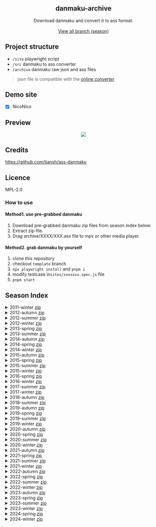 
<div id="top"></div>
<!--
Template from https://github.com/othneildrew/Best-README-Template
-->

<!-- PROJECT LOGO -->
<br />
<div align="center">

<h2 align="center">danmaku-archive</h2>

  <p align="center">
    Download danmaku and convert it to ass format.
    <br />
    <br />
    <a href="https://github.com/OtaDou/danmaku-archive/branches">View all branch (season)</a>
  </p>
</div>

## Project structure
- `/site` playwright script
- `/src` danmaku to ass converter 
- `/archive` danmaku raw json and ass files 
> json file is compatible with the [online converter](https://tiansh.github.io/ass-danmaku-online/) 

## Demo site
- [X] NicoNico

## Preview
<p align="center">
    <img src="./preview.webp" />
</p>



## Credits
<https://github.com/tiansh/ass-danmaku>

## Licence
MPL-2.0


### How to use
#### Method1. use pre-grabbed danmaku
1. Download pre-grabbed danmaku zip files from season index below. 
2. Extract zip file.
3. Drag archive/XXXX/XXX.ass file to mpv or other media player.

#### Method2. grab danmaku by yourself
1. clone this repository
2. checkout `template` branch
3. `npx playwright install` and `pnpm i`
4. modify testcase in`sites/xxxxxxx.spec.js` file
5. `pnpm start`

## Season Index
<details>
	<summary>2011-winter <a href="https://github.com/OtaDou/danmaku-archive/archive/refs/heads/2011-winter.zip">zip</a></summary>

| NAME | EPISODE |
| --- | --- |
| これはゾンビですか？ | 7 |
</details>
<details>
	<summary>2012-autumn <a href="https://github.com/OtaDou/danmaku-archive/archive/refs/heads/2012-autumn.zip">zip</a></summary>

| NAME | EPISODE |
| --- | --- |
| 猫物語(黒) | 4 |
</details>
<details>
	<summary>2012-summer <a href="https://github.com/OtaDou/danmaku-archive/archive/refs/heads/2012-summer.zip">zip</a></summary>

| NAME | EPISODE |
| --- | --- |
| ソードアート・オンライン | 25 |
| 織田信奈の野望 | 12 |
</details>
<details>
	<summary>2012-winter <a href="https://github.com/OtaDou/danmaku-archive/archive/refs/heads/2012-winter.zip">zip</a></summary>

| NAME | EPISODE |
| --- | --- |
| 偽物語 | 11 |
</details>
<details>
	<summary>2013-spring <a href="https://github.com/OtaDou/danmaku-archive/archive/refs/heads/2013-spring.zip">zip</a></summary>

| NAME | EPISODE |
| --- | --- |
| 進撃の巨人 | 25 |
</details>
<details>
	<summary>2013-summer <a href="https://github.com/OtaDou/danmaku-archive/archive/refs/heads/2013-summer.zip">zip</a></summary>

| NAME | EPISODE |
| --- | --- |
| 物語シリーズセカンドシーズン | 31 |
</details>
<details>
	<summary>2014-autumn <a href="https://github.com/OtaDou/danmaku-archive/archive/refs/heads/2014-autumn.zip">zip</a></summary>

| NAME | EPISODE |
| --- | --- |
| 甘城ブリリアントパーク | 13 |
| グリザイアの果実 | 13 |
| 異能バトルは日常系のなかで | 12 |
| 憑物語 | 4 |
</details>
<details>
	<summary>2014-spring <a href="https://github.com/OtaDou/danmaku-archive/archive/refs/heads/2014-spring.zip">zip</a></summary>

| NAME | EPISODE |
| --- | --- |
| ノーゲーム・ノーライフ | 12 |
| 魔法科高校の劣等生 | 26 |
</details>
<details>
	<summary>2014-winter <a href="https://github.com/OtaDou/danmaku-archive/archive/refs/heads/2014-winter.zip">zip</a></summary>

| NAME | EPISODE |
| --- | --- |
| ニセコイ | 20 |
| 生徒会役員共＊ | 13 |
</details>
<details>
	<summary>2015-autumn <a href="https://github.com/OtaDou/danmaku-archive/archive/refs/heads/2015-autumn.zip">zip</a></summary>

| NAME | EPISODE |
| --- | --- |
| 終物語 | 12 |
</details>
<details>
	<summary>2015-spring <a href="https://github.com/OtaDou/danmaku-archive/archive/refs/heads/2015-spring.zip">zip</a></summary>

| NAME | EPISODE |
| --- | --- |
| ダンジョンに出会いを求めるのは間違っているだろうか | 13 |
| ニセコイ2 | 12 |
| グリザイアの楽園 | 10 |
</details>
<details>
	<summary>2015-summer <a href="https://github.com/OtaDou/danmaku-archive/archive/refs/heads/2015-summer.zip">zip</a></summary>

| NAME | EPISODE |
| --- | --- |
| オーバーロード | 13 |
| 六花の勇者 | 12 |
| 城下町のダンデライオン | 12 |
</details>
<details>
	<summary>2015-winter <a href="https://github.com/OtaDou/danmaku-archive/archive/refs/heads/2015-winter.zip">zip</a></summary>

| NAME | EPISODE |
| --- | --- |
| デス・パレード | 12 |
</details>
<details>
	<summary>2016-spring <a href="https://github.com/OtaDou/danmaku-archive/archive/refs/heads/2016-spring.zip">zip</a></summary>

| NAME | EPISODE |
| --- | --- |
| 坂本ですが？ | 12 |
</details>
<details>
	<summary>2016-winter <a href="https://github.com/OtaDou/danmaku-archive/archive/refs/heads/2016-winter.zip">zip</a></summary>

| NAME | EPISODE |
| --- | --- |
| この素晴らしい世界に祝福を！ | 10 |
</details>
<details>
	<summary>2017-summer <a href="https://github.com/OtaDou/danmaku-archive/archive/refs/heads/2017-summer.zip">zip</a></summary>

| NAME | EPISODE |
| --- | --- |
| ようこそ実力至上主義の教室へ | 12 |
| 終物語2 | 7 |
</details>
<details>
	<summary>2017-winter <a href="https://github.com/OtaDou/danmaku-archive/archive/refs/heads/2017-winter.zip">zip</a></summary>

| NAME | EPISODE |
| --- | --- |
| この素晴らしい世界に祝福を！2 | 10 |
| 幼女戦記 | 13 |
</details>
<details>
	<summary>2018-autumn <a href="https://github.com/OtaDou/danmaku-archive/archive/refs/heads/2018-autumn.zip">zip</a></summary>

| NAME | EPISODE |
| --- | --- |
| うちのメイドがウザすぎる！ | 12 |
| ゴブリンスレイヤー | 13 |
| 青春ブタ野郎はバニーガール先輩の夢を見ない | 13 |
| ゾンビランドサガ | 12 |
| メルクストーリア -無気力少年と瓶の中の少女- | 12 |
</details>
<details>
	<summary>2018-summer <a href="https://github.com/OtaDou/danmaku-archive/archive/refs/heads/2018-summer.zip">zip</a></summary>

| NAME | EPISODE |
| --- | --- |
| オーバーロードⅢ | 13 |
| あそびあそばせ | 12 |
| ちおちゃんの通学路 | 12 |
</details>
<details>
	<summary>2019-autumn <a href="https://github.com/OtaDou/danmaku-archive/archive/refs/heads/2019-autumn.zip">zip</a></summary>

| NAME | EPISODE |
| --- | --- |
| 俺を好きなのはお前だけかよ | 12 |
| 慎重勇者 ～この勇者が俺TUEEEくせに慎重すぎる～ | 13 |
| 旗揚！けものみち | 12 |
</details>
<details>
	<summary>2019-spring <a href="https://github.com/OtaDou/danmaku-archive/archive/refs/heads/2019-spring.zip">zip</a></summary>

| NAME | EPISODE |
| --- | --- |
| この世の果てで恋を唄う少女YU-NO | 26 |
| ストライクウィッチーズ 501部隊発進しますっ！ | 12 |
| 続・終物語 | 7 |
</details>
<details>
	<summary>2019-summer <a href="https://github.com/OtaDou/danmaku-archive/archive/refs/heads/2019-summer.zip">zip</a></summary>

| NAME | EPISODE |
| --- | --- |
| ソウナンですか？ | 12 |
| ダンジョンに出会いを求めるのは間違っているだろうかⅡ | 13 |
</details>
<details>
	<summary>2019-winter <a href="https://github.com/OtaDou/danmaku-archive/archive/refs/heads/2019-winter.zip">zip</a></summary>

| NAME | EPISODE |
| --- | --- |
| かぐや様は告らせたい～天才たちの恋愛頭脳戦～ | 12 |
| 盾の勇者の成り上がり | 25 |
</details>
<details>
	<summary>2020-autumn <a href="https://github.com/OtaDou/danmaku-archive/archive/refs/heads/2020-autumn.zip">zip</a></summary>

| NAME | EPISODE |
| --- | --- |
| 神様になった日 | 12 |
| ダンジョンに出会いを求めるのは間違っているだろうかⅢ | 13 |
| ひぐらしのなく頃に業 | 24 |
| 魔女の旅々 | 12 |
| 魔法科高校の劣等生 来訪者編 | 13 |
| 無能なナナ | 14 |
</details>
<details>
	<summary>2020-spring <a href="https://github.com/OtaDou/danmaku-archive/archive/refs/heads/2020-spring.zip">zip</a></summary>

| NAME | EPISODE |
| --- | --- |
| かくしごと | 12 |
| かぐや様は告らせたい？ ～天才たちの恋愛頭脳戦～ | 13 |
| プリンセスコネクト！ Re：Dive | 13 |
</details>
<details>
	<summary>2020-summer <a href="https://github.com/OtaDou/danmaku-archive/archive/refs/heads/2020-summer.zip">zip</a></summary>

| NAME | EPISODE |
| --- | --- |
| Re：ゼロから始める異世界生活 2nd season | 25 |
</details>
<details>
	<summary>2020-winter <a href="https://github.com/OtaDou/danmaku-archive/archive/refs/heads/2020-winter.zip">zip</a></summary>

| NAME | EPISODE |
| --- | --- |
| Re：ゼロから始める異世界生活 新編集版 | 25 |
| 群れなせ！シートン学園 | 12 |
| 異種族レビュアーズ | 12 |
</details>
<details>
	<summary>2021-autumn <a href="https://github.com/OtaDou/danmaku-archive/archive/refs/heads/2021-autumn.zip">zip</a></summary>

| NAME | EPISODE |
| --- | --- |
| 世界最高の暗殺者、異世界貴族に転生する | 12 |
| 吸血鬼すぐ死ぬ | 13 |
| takt op.Destiny | 12 |
| 無職転生 ～異世界行ったら本気だす～第2クール | 25 |
</details>
<details>
	<summary>2021-spring <a href="https://github.com/OtaDou/danmaku-archive/archive/refs/heads/2021-spring.zip">zip</a></summary>

| NAME | EPISODE |
| --- | --- |
| 86-エイティシックス- | 24 |
| 究極進化したフルダイブRPGが現実よりもクソゲーだったら | 13 |
| シャドーハウス | 13 |
| 戦闘員、派遣します！ | 12 |
</details>
<details>
	<summary>2021-summer <a href="https://github.com/OtaDou/danmaku-archive/archive/refs/heads/2021-summer.zip">zip</a></summary>

| NAME | EPISODE |
| --- | --- |
| 小林さんちのメイドラゴンS | 12 |
| ひぐらしのなく頃に卒 | 15 |
| 探偵はもう、死んでいる。 | 12 |
| 魔法科高校の優等生 | 13 |
| 迷宮ブラックカンパニー | 12 |
</details>
<details>
	<summary>2021-winter <a href="https://github.com/OtaDou/danmaku-archive/archive/refs/heads/2021-winter.zip">zip</a></summary>

| NAME | EPISODE |
| --- | --- |
| 回復術士のやり直し | 12 |
| 蜘蛛ですが、なにか？ | 24 |
</details>
<details>
	<summary>2022-autumn <a href="https://github.com/OtaDou/danmaku-archive/archive/refs/heads/2022-autumn.zip">zip</a></summary>

| NAME | EPISODE |
| --- | --- |
| 不徳のギルド | 12 |
</details>
<details>
	<summary>2022-spring <a href="https://github.com/OtaDou/danmaku-archive/archive/refs/heads/2022-spring.zip">zip</a></summary>

| NAME | EPISODE |
| --- | --- |
| 盾の勇者の成り上がり Season2 | 13 |
| 阿波連さんははかれない | 12 |
| 魔法使い黎明期 | 12 |
| 乙女ゲー世界はモブに厳しい世界です | 13 |
| かぐや様は告らせたい-ウルトラロマンティック | 13 |
</details>
<details>
	<summary>2022-summer <a href="https://github.com/OtaDou/danmaku-archive/archive/refs/heads/2022-summer.zip">zip</a></summary>

| NAME | EPISODE |
| --- | --- |
| 異世界おじさん | 13 |
| Engage Kiss | 13 |
| ダンジョンに出会いを求めるのは間違っているだろうかⅣ 新章 迷宮篇 | 22 |
| シャドーハウス2nd Season | 12 |
| 邪神ちゃんドロップキックX | 12 |
| オーバーロードⅣ | 13 |
</details>
<details>
	<summary>2022-winter <a href="https://github.com/OtaDou/danmaku-archive/archive/refs/heads/2022-winter.zip">zip</a></summary>

| NAME | EPISODE |
| --- | --- |
| 怪人開発部の黒井津さん | 12 |
| プリンセスコネクト！Re：Dive Season 2 | 12 |
</details>
<details>
	<summary>2023-autumn <a href="https://github.com/OtaDou/danmaku-archive/archive/refs/heads/2023-autumn.zip">zip</a></summary>

| NAME | EPISODE |
| --- | --- |
| オーバーテイク！ | 12 |
| 君のことが大大大大大好きな100人の彼女 | 12 |
| 盾の勇者の成り上がり Season 3 | 12 |
| ティアムーン帝国物語 | 12 |
| 陰の実力者になりたくて！ 2nd season | 12 |
</details>
<details>
	<summary>2023-spring <a href="https://github.com/OtaDou/danmaku-archive/archive/refs/heads/2023-spring.zip">zip</a></summary>

| NAME | EPISODE |
| --- | --- |
| かぐや様は告らせたい-ファーストキッスは終わらない | 4 |
| この素晴らしい世界に爆焔を | 12 |
| 神無き世界のカミサマ活動 | 13 |
</details>
<details>
	<summary>2023-summer <a href="https://github.com/OtaDou/danmaku-archive/archive/refs/heads/2023-summer.zip">zip</a></summary>

| NAME | EPISODE |
| --- | --- |
| 無職転生Ⅱ | 25 |
| 政宗くんのリベンジR | 12 |
| てんぷる | 12 |
| 英雄教室 | 12 |
| 白聖女と黒牧師 | 12 |
</details>
<details>
	<summary>2023-winter <a href="https://github.com/OtaDou/danmaku-archive/archive/refs/heads/2023-winter.zip">zip</a></summary>

| NAME | EPISODE |
| --- | --- |
| お兄ちゃんはおしまい | 12 |
| 陰の実力者になりたくて | 20 |
| 便利屋斎藤さん、異世界に行く | 12 |
| ダンジョンに出会いを求めるのは間違っているだろうかⅣ 深章 厄災篇 | 11 |
| スパイ教室 | 24 |
</details>
<details>
	<summary>2024-spring <a href="https://github.com/OtaDou/danmaku-archive/archive/refs/heads/2024-spring.zip">zip</a></summary>

| NAME | EPISODE |
| --- | --- |
| この素晴らしい世界に祝福を！３ | 11 |
| 魔法科高校の劣等生 第3シーズン | 13 |
| じいさんばあさん若返る | 11 |
</details>
<details>
	<summary>2024-winter <a href="https://github.com/OtaDou/danmaku-archive/archive/refs/heads/2024-winter.zip">zip</a></summary>

| NAME | EPISODE |
| --- | --- |
| ようこそ実力至上主義の教室へ 3rd Season | 13 |
| 姫様“拷問”の時間です | 12 |
| 愚かな天使は悪魔と踊る | 12 |
| 治癒魔法の間違った使い方 | 13 |
</details>
